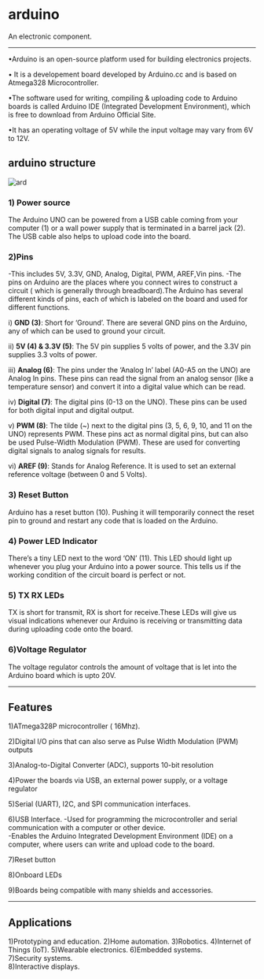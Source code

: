 # arduino
 An electronic component.
***

•Arduino is an open-source platform used for building electronics projects.

• It is a developement board developed by Arduino.cc and is based on Atmega328 Microcontroller.

•The software used for writing, compiling & uploading code to Arduino boards is called Arduino IDE (Integrated Development Environment), which is free to download from Arduino Official Site.

•It has an operating voltage of 5V while the input voltage may vary from 6V to 12V.
 
## arduino structure 
![ard](https://cdn.sparkfun.com/assets/b/f/e/9/c/513824face395f6d3d000000.png)

### 1) Power source
 The Arduino UNO can be powered from a USB cable coming from your computer (1) or a wall power supply that is terminated in a barrel jack (2).   
The USB cable also helps to upload code into the board.

### 2)Pins 
-This includes 5V, 3.3V, GND, Analog, Digital, PWM, AREF,Vin pins.
-The pins on Arduino are the places where you connect wires to construct a circuit ( which is generally through breadboard).The Arduino has several different kinds of pins, each of which is labeled on the board and used for different functions.

i) __GND (3)__: Short for ‘Ground’. There are several GND pins on the Arduino, any of which can be used to ground your circuit.  

ii) __5V (4) & 3.3V (5)__: The 5V pin supplies 5 volts of power, and the 3.3V pin supplies 3.3 volts of power.

iii) __Analog (6)__: The pins under the ‘Analog In’ label (A0-A5 on the UNO) are Analog In pins. These pins can read the signal from an analog sensor (like a temperature sensor) and convert it into a digital value which can be read.

iv) __Digital (7)__: The digital pins (0-13 on the UNO). These pins can be used for both digital input  and digital output.

v) __PWM (8)__: The tilde (~) next to the digital pins (3, 5, 6, 9, 10, and 11 on the UNO) represents PWM. These pins act as normal digital pins, but can also be used Pulse-Width Modulation (PWM). These are used for converting digital signals to analog signals for results.

vi) __AREF (9)__: Stands for Analog Reference. It is used to set an external reference voltage (between 0 and 5 Volts).
### 3) Reset Button
Arduino has a reset button (10). Pushing it will temporarily connect the reset pin to ground and restart any code that is loaded on the Arduino. 

### 4) Power LED Indicator
There’s a tiny LED next to the word ‘ON’ (11). This LED should light up whenever you plug your Arduino into a power source. This tells us if the working condition of the circuit board is perfect or not.

### 5) TX RX LEDs
TX is short for transmit, RX is short for receive.These LEDs will give us visual indications whenever our Arduino is receiving or transmitting data during uploading code onto the board.

### 6)Voltage Regulator
The voltage regulator  controls the amount of voltage that is let into the Arduino board which is upto 20V.
***

## Features

1)ATmega328P microcontroller ( 16Mhz).  

2)Digital I/O pins that can also serve as Pulse Width Modulation (PWM) outputs

3)Analog-to-Digital Converter (ADC), supports 10-bit resolution

4)Power the boards via USB, an external power supply, or a voltage regulator

5)Serial (UART), I2C, and SPI communication interfaces.

6)USB Interface. 
-Used for programming the microcontroller and serial communication with a computer or other device.  
-Enables the Arduino Integrated Development Environment (IDE) on a computer, where users can write and upload code to the board.

7)Reset button

8)Onboard LEDs

9)Boards being compatible with many shields and accessories.
***

## Applications
1)Prototyping and education. 
2)Home automation. 
3)Robotics. 
4)Internet of Things (IoT). 
5)Wearable electronics. 
6)Embedded systems.  
7)Security systems.  
8)Interactive displays.  

